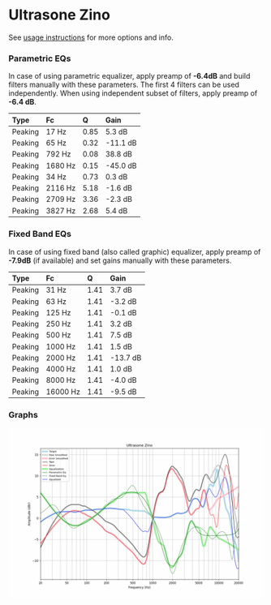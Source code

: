 # Ultrasone Zino
See [usage instructions](https://github.com/jaakkopasanen/AutoEq#usage) for more options and info.

### Parametric EQs
In case of using parametric equalizer, apply preamp of **-6.4dB** and build filters manually
with these parameters. The first 4 filters can be used independently.
When using independent subset of filters, apply preamp of **-6.4 dB**.

| Type    | Fc      |    Q | Gain     |
|:--------|:--------|:-----|:---------|
| Peaking | 17 Hz   | 0.85 | 5.3 dB   |
| Peaking | 65 Hz   | 0.32 | -11.1 dB |
| Peaking | 792 Hz  | 0.08 | 38.8 dB  |
| Peaking | 1680 Hz | 0.15 | -45.0 dB |
| Peaking | 34 Hz   | 0.73 | 0.3 dB   |
| Peaking | 2116 Hz | 5.18 | -1.6 dB  |
| Peaking | 2709 Hz | 3.36 | -2.3 dB  |
| Peaking | 3827 Hz | 2.68 | 5.4 dB   |

### Fixed Band EQs
In case of using fixed band (also called graphic) equalizer, apply preamp of **-7.9dB**
(if available) and set gains manually with these parameters.

| Type    | Fc       |    Q | Gain     |
|:--------|:---------|:-----|:---------|
| Peaking | 31 Hz    | 1.41 | 3.7 dB   |
| Peaking | 63 Hz    | 1.41 | -3.2 dB  |
| Peaking | 125 Hz   | 1.41 | -0.1 dB  |
| Peaking | 250 Hz   | 1.41 | 3.2 dB   |
| Peaking | 500 Hz   | 1.41 | 7.5 dB   |
| Peaking | 1000 Hz  | 1.41 | 1.5 dB   |
| Peaking | 2000 Hz  | 1.41 | -13.7 dB |
| Peaking | 4000 Hz  | 1.41 | 1.0 dB   |
| Peaking | 8000 Hz  | 1.41 | -4.0 dB  |
| Peaking | 16000 Hz | 1.41 | -9.5 dB  |

### Graphs
![](./Ultrasone%20Zino.png)